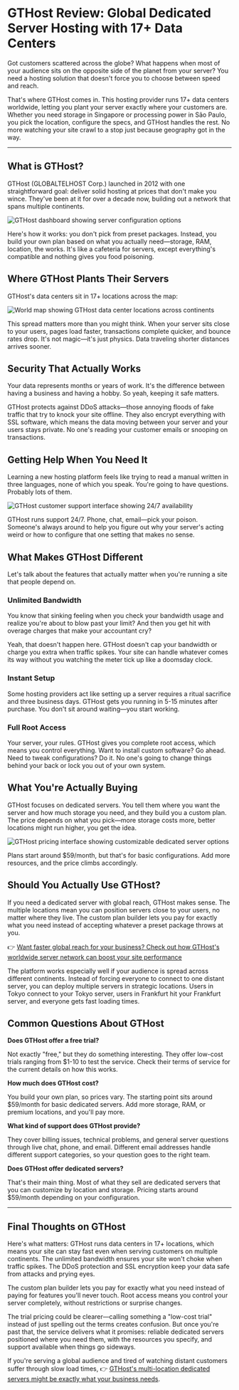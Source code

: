 # GTHost Review: Global Dedicated Server Hosting with 17+ Data Centers

Got customers scattered across the globe? What happens when most of your audience sits on the opposite side of the planet from your server? You need a hosting solution that doesn't force you to choose between speed and reach.

That's where GTHost comes in. This hosting provider runs 17+ data centers worldwide, letting you plant your server exactly where your customers are. Whether you need storage in Singapore or processing power in São Paulo, you pick the location, configure the specs, and GTHost handles the rest. No more watching your site crawl to a stop just because geography got in the way.

---

## What is GTHost?

GTHost (GLOBALTELHOST Corp.) launched in 2012 with one straightforward goal: deliver solid hosting at prices that don't make you wince. They've been at it for over a decade now, building out a network that spans multiple continents.

![GTHost dashboard showing server configuration options](image/845184374928215.webp)

Here's how it works: you don't pick from preset packages. Instead, you build your own plan based on what you actually need—storage, RAM, location, the works. It's like a cafeteria for servers, except everything's compatible and nothing gives you food poisoning.

## Where GTHost Plants Their Servers

GTHost's data centers sit in 17+ locations across the map:

![World map showing GTHost data center locations across continents](image/075729422259641.webp)

This spread matters more than you might think. When your server sits close to your users, pages load faster, transactions complete quicker, and bounce rates drop. It's not magic—it's just physics. Data traveling shorter distances arrives sooner.

## Security That Actually Works

Your data represents months or years of work. It's the difference between having a business and having a hobby. So yeah, keeping it safe matters.

GTHost protects against DDoS attacks—those annoying floods of fake traffic that try to knock your site offline. They also encrypt everything with SSL software, which means the data moving between your server and your users stays private. No one's reading your customer emails or snooping on transactions.

## Getting Help When You Need It

Learning a new hosting platform feels like trying to read a manual written in three languages, none of which you speak. You're going to have questions. Probably lots of them.

![GTHost customer support interface showing 24/7 availability](image/3392201980696936.webp)

GTHost runs support 24/7. Phone, chat, email—pick your poison. Someone's always around to help you figure out why your server's acting weird or how to configure that one setting that makes no sense.

## What Makes GTHost Different

Let's talk about the features that actually matter when you're running a site that people depend on.

### Unlimited Bandwidth

You know that sinking feeling when you check your bandwidth usage and realize you're about to blow past your limit? And then you get hit with overage charges that make your accountant cry?

Yeah, that doesn't happen here. GTHost doesn't cap your bandwidth or charge you extra when traffic spikes. Your site can handle whatever comes its way without you watching the meter tick up like a doomsday clock.

### Instant Setup

Some hosting providers act like setting up a server requires a ritual sacrifice and three business days. GTHost gets you running in 5-15 minutes after purchase. You don't sit around waiting—you start working.

### Full Root Access

Your server, your rules. GTHost gives you complete root access, which means you control everything. Want to install custom software? Go ahead. Need to tweak configurations? Do it. No one's going to change things behind your back or lock you out of your own system.

## What You're Actually Buying

GTHost focuses on dedicated servers. You tell them where you want the server and how much storage you need, and they build you a custom plan. The price depends on what you pick—more storage costs more, better locations might run higher, you get the idea.

![GTHost pricing interface showing customizable dedicated server options](image/40936215227929.webp)

Plans start around $59/month, but that's for basic configurations. Add more resources, and the price climbs accordingly.

## Should You Actually Use GTHost?

If you need a dedicated server with global reach, GTHost makes sense. The multiple locations mean you can position servers close to your users, no matter where they live. The custom plan builder lets you pay for exactly what you need instead of accepting whatever a preset package throws at you.

👉 [Want faster global reach for your business? Check out how GTHost's worldwide server network can boost your site performance](https://cp.gthost.com/en/join/72c7e6b2fc118929f9ede2978f008806)

The platform works especially well if your audience is spread across different continents. Instead of forcing everyone to connect to one distant server, you can deploy multiple servers in strategic locations. Users in Tokyo connect to your Tokyo server, users in Frankfurt hit your Frankfurt server, and everyone gets fast loading times.

## Common Questions About GTHost

**Does GTHost offer a free trial?**

Not exactly "free," but they do something interesting. They offer low-cost trials ranging from $1-10 to test the service. Check their terms of service for the current details on how this works.

**How much does GTHost cost?**

You build your own plan, so prices vary. The starting point sits around $59/month for basic dedicated servers. Add more storage, RAM, or premium locations, and you'll pay more.

**What kind of support does GTHost provide?**

They cover billing issues, technical problems, and general server questions through live chat, phone, and email. Different email addresses handle different support categories, so your question goes to the right team.

**Does GTHost offer dedicated servers?**

That's their main thing. Most of what they sell are dedicated servers that you can customize by location and storage. Pricing starts around $59/month depending on your configuration.

---

## Final Thoughts on GTHost

Here's what matters: GTHost runs data centers in 17+ locations, which means your site can stay fast even when serving customers on multiple continents. The unlimited bandwidth ensures your site won't choke when traffic spikes. The DDoS protection and SSL encryption keep your data safe from attacks and prying eyes.

The custom plan builder lets you pay for exactly what you need instead of paying for features you'll never touch. Root access means you control your server completely, without restrictions or surprise changes.

The trial pricing could be clearer—calling something a "low-cost trial" instead of just spelling out the terms creates confusion. But once you're past that, the service delivers what it promises: reliable dedicated servers positioned where you need them, with the resources you specify, and support available when things go sideways.

If you're serving a global audience and tired of watching distant customers suffer through slow load times, 👉 [GTHost's multi-location dedicated servers might be exactly what your business needs](https://cp.gthost.com/en/join/72c7e6b2fc118929f9ede2978f008806).
